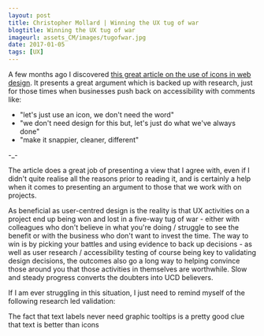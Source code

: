 ```yaml
---
layout: post
title: Christopher Mollard | Winning the UX tug of war
blogtitle: Winning the UX tug of war
imageurl: assets_CM/images/tugofwar.jpg
date: 2017-01-05
tags: [UX]
---
```

<p>
A few months ago I discovered <a href="https://www.smashingmagazine.com/2016/10/icons-as-part-of-a-great-user-experience/" target="_blank">this great article on the use of icons in web design</a>. It presents a great argument which is backed  up with research, just for those times when businesses push back on accessibility with comments like:
</p>
<ul>
    <li>"let's just use an icon, we don't need the word"</li>
    <li>"we don't need design for this but, let's just do what we've always done"</li>
    <li>"make it snappier, cleaner, different"</li>
</ul>
-_-
<p>
The article does a great job of presenting a view that I agree with, even if I didn't quite realise all the reasons prior to reading it, and is certainly a help when it comes to presenting an argument to those that we work with on projects. 
</p>
<p>
As beneficial as user-centred design is the reality is that UX activities on a project end up being won and lost in a five-way tug of war - either with colleagues who don't believe in what you're doing / struggle to see the benefit or with the business who don't want to invest the time. The way to win is by picking your battles and using evidence to back up decisions - as well as user research / accessibility testing of course being key to validating design decisions, the outcomes also go a long way to helping convince those around you that those activities in themselves are worthwhile. Slow and steady progress converts the doubters into UCD believers.  
</p>
<p>
If I am ever struggling in this situation, I just need to remind myself of the following research led validation:
</p>
<p>
<span class="quote">The fact that text labels never need graphic tooltips is a pretty good clue that text is better than icons</span>
</p>
